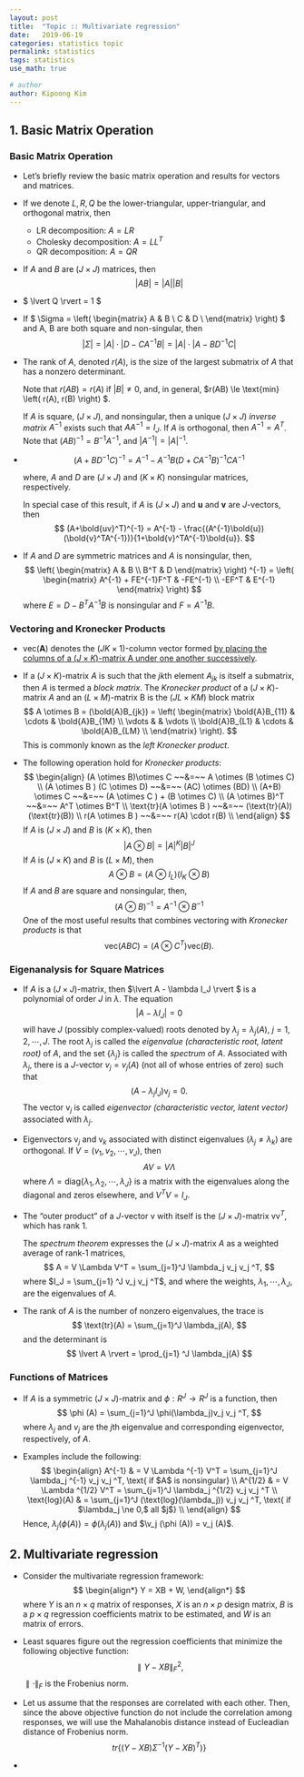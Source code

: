 ```yaml
---
layout: post
title:  "Topic :: Multivariate regression"
date:   2019-06-19
categories: statistics topic
permalink: statistics
tags: statistics
use_math: true

# author
author: Kipoong Kim
---
```


<!-- more -->



## 1. Basic Matrix Operation

### Basic Matrix Operation

- Let’s briefly review the basic matrix operation and results for vectors and matrices.



- If we denote $L, R, Q$ be the lower-triangular, upper-triangular, and orthogonal matrix, then
  - LR decomposition: $A = LR$
  - Cholesky decomposition: $A = LL^T$
  - QR decomposition: $A = QR$

- If $A$ and $B$ are $(J \times J)$ matrices, then
  $$
  \lvert AB \rvert = \lvert A \rvert \lvert B \rvert
  $$
  
- $ \lvert Q \rvert = 1 $
  
- If $ \Sigma = \left( \begin{matrix} A & B \\ C & D \\ 
  \end{matrix} \right) $ and A, B are both square and non-singular, then
  $$
  \lvert \Sigma \rvert = \lvert A \rvert \cdot \lvert D-CA^{-1}B \rvert = \lvert A \rvert \cdot \lvert A-BD^{-1}C \rvert
  $$

- The rank of $A$, denoted $r(A)$, is the size of the largest submatrix of $A$ that has a nonzero determinant.

  Note that $r(AB) = r(A)$ if $\lvert B \rvert \ne 0$, and, in general, $r(AB) \le \text{min} \left( r(A), r(B) \right) $.

  If $A$ is square, $(J \times J)$, and nonsingular, then a unique $(J \times J)$ *inverse matrix* $A^{-1}$ exists such that $AA^{-1}=I_J$. If $A$ is orthogonal, then $A^{-1}=A^T$. Note that $(AB)^{-1}=B^{-1}A^{-1}$, and $\lvert A^{-1} \rvert = \lvert A \rvert ^{-1}$.

- $$
  (A+BD^{-1}C)^{-1} = A^{-1} - A^{-1}B(D+CA^{-1}B)^{-1}CA^{-1}
  $$

  where, $A$ and $D$ are $(J \times J)$ and $(K \times K)$ nonsingular matrices, respectively.

  In special case of this result, if $A$ is $(J \times J)$ and **u** and **v** are $J$-vectors, then
  $$
  (A+\bold{uv}^T)^{-1} = A^{-1} - \frac{(A^{-1}\bold{u})(\bold{v}^TA^{-1})}{1+\bold{v}^TA^{-1}\bold{u}}.
  $$

- If $A$ and $D$ are symmetric matrices and $A$ is nonsingular, then,
  $$
  \left( \begin{matrix}
  A & B \\ B^T & D
  \end{matrix} \right) ^{-1} = 
  \left( \begin{matrix}
  A^{-1} + FE^{-1}F^T & -FE^{-1} \\ -EF^T & E^{-1}
  \end{matrix} \right)
  $$
  where $E = D-B^T A^{-1} B$ is nonsingular and $F = A^{-1} B$.

### Vectoring and Kronecker Products

- vec(**A**) denotes the $(JK \times 1)$-column vector formed <u>by placing the columns of a $(J\times K)$-matrix A under one another successively</u>.

- If a $(J \times K)$-matrix $A$ is such that the $jk$th element $A_{jk}$ is itself a submatrix, then $A$ is termed a *block matrix*. The *Kronecker product* of a $(J \times K)$-matrix $A$ and an $(L \times M)$-matrix B is the $(JL \times KM)$ block matrix
  $$
  A \otimes B = (\bold{A}B_{jk}) = 
   \left( \begin{matrix} 
   \bold{A}B_{11} & \cdots & \bold{A}B_{1M} \\ 
   \vdots & & \vdots \\
   \bold{A}B_{L1} & \cdots & \bold{A}B_{LM} \\
   \end{matrix} \right).
  $$
  This is commonly known as the *left Kronecker product*.

- The following operation hold for *Kronecker products*:
  $$
  \begin{align}
  (A \otimes B)\otimes C ~~&=~~ A \otimes (B \otimes C) \\
  (A \otimes B ) (C \otimes D) ~~&=~~ (AC) \otimes (BD) \\
  (A+B) \otimes C ~~&=~~ (A \otimes C ) + (B \otimes C) \\
  (A \otimes B)^T ~~&=~~ A^T \otimes B^T \\
  \text{tr}(A \otimes B ) ~~&=~~ (\text{tr}(A))(\text{tr}(B)) \\
  r(A \otimes B ) ~~&=~~ r(A) \cdot r(B) \\
  \end{align}
  $$
  If $A$ is $(J \times J)$ and $B$ is $(K \times K)$, then
  $$
  \lvert A \otimes B \rvert = \lvert A \rvert ^K \lvert B \rvert ^J
  $$
  If $A$ is $(J \times K)$ and $B$ is $(L \times M)$, then
  $$
  A \otimes B = (A \otimes I_L ) ( I_K \otimes B )
  $$
  If $A$ and $B$ are square and nonsingular, then, 
  $$
  (A \otimes B)^{-1} = A^{-1} \otimes B^{-1}
  $$
  One of the most useful results that combines vectoring with *Kronecker products* is that
  $$
  \text{vec}(ABC) = (A \otimes C^T ) \text{vec}(B).
  $$



### Eigenanalysis for Square Matrices

- If $A$ is a $(J \times J)$-matrix, then $\lvert A - \lambda I_J \rvert $ is a polynomial of order $J$ in $\lambda$. The equation 
  $$
  \lvert A - \lambda I_J \rvert = 0
  $$
  will have $J$ (possibly complex-valued) roots denoted by $\lambda_j = \lambda_j (A), ~ j=1, 2, \cdots, J$. The root $\lambda_j$ is called the *eigenvalue (characteristic root, latent root)* of $A$, and the set $\{\lambda_j \}$ is called the *spectrum* of $A$. Associated with $\lambda_j$, there is a $J$-vector $v_j=v_j(A)$ (not all of whose entries of zero) such that
  $$
  (A - \lambda_j I_J) \text{v}_j = 0.
  $$
  The vector $\text{v}_j$ is called *eigenvector (characteristic vector, latent vector)* associated with $\lambda_j$. 

- Eigenvectors $\text{v}_j$ and $\text{v}_k$ associated with distinct eigenvalues $(\lambda_j \ne \lambda_k)$ are orthogonal. If $V = (v_1, v_2, \cdots, v_J)$, then
  $$
  AV = V\Lambda
  $$
  where $\Lambda = \text{diag}\{ \lambda_1, \lambda_2, \cdots, \lambda_J \}$ is a matrix with the eigenvalues along the diagonal and zeros elsewhere, and $V^T V = I_J$.

- The “outer product” of a $J$-vector $\text{v}$ with itself is the $(J\times J)$-matrix $\text{v} \text{v}^T$, which has rank 1.

  The *spectrum theorem* expresses the $(J\times J)$-matrix $A$ as a weighted average of rank-1 matrices, 
  $$
  A = V \Lambda V^T = \sum_{j=1}^J \lambda_j v_j v_j ^T,
  $$
  where $I_J = \sum_{j=1} ^J v_j v_j ^T$, and where the weights, $\lambda_1, \cdots, \lambda_J$, are the eigenvalues of $A$.

- The rank of $A$ is the number of nonzero eigenvalues, the trace is
  $$
  \text{tr}(A) = \sum_{j=1}^J \lambda_j(A),
  $$
  and the determinant is
  $$
  \lvert A \rvert = \prod_{j=1} ^J \lambda_j(A)
  $$

### Functions of Matrices

- If $A$ is a symmetric $(J\times J)$-matrix and $\phi : R^J \rightarrow R^J$ is a function, then
  $$
  \phi (A) = \sum_{j=1}^J \phi(\lambda_j)v_j v_j ^T,
  $$
  where $\lambda_j$ and $v_j$ are the $j$th eigenvalue and corresponding eigenvector, respectively, of $A$.

- Examples include the following:
  $$
  \begin{align}
  A^{-1} & = V \Lambda ^{-1} V^T = \sum_{j=1}^J \lambda_j ^{-1} v_j v_j ^T, \text{ if $A$ is nonsingular} \\
  A^{1/2} & = V \Lambda ^{1/2} V^T = \sum_{j=1}^J \lambda_j ^{1/2} v_j v_j ^T \\
  \text{log}(A) & = \sum_{j=1}^J (\text{log}(\lambda_j)) v_j v_j ^T, \text{ if $\lambda_j \ne 0,$ all $j$} \\
  \end{align}
  $$
  Hence, $\lambda_j (\phi (A)) = \phi ( \lambda_j (A) )$ and $\v_j (\phi (A)) = v_j (A)$. 





## 2. Multivariate regression

- Consider the multivariate regression framework:
  $$
  \begin{align*}
  Y = XB + W,
  \end{align*}
  $$
  where $Y$ is an $n \times q$ matrix of responses, $X$ is an $n \times p$ design matrix, $B$ is a $p \times q$ regression coefficients matrix to be estimated, and $W$ is an matrix of errors.

- Least squares figure out the regression coefficients that minimize the following objective function:
  $$
  \parallel Y-XB \parallel_F^2,
  $$
  $\parallel \cdot \parallel_F$ is the Frobenius norm. 

- Let us assume that the responses are correlated with each other. Then, since the above objective function do not include the correlation among responses, we will use the Mahalanobis distance instead of Eucleadian distance of Frobenius norm.
  $$
  tr \left\{ (Y-XB)\Sigma^{-1} (Y-XB)^T ) \right\}
  $$
  
- 

